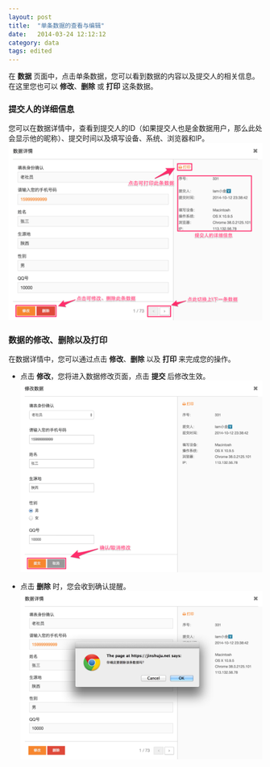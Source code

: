 ```yaml
---
layout: post
title:  "单条数据的查看与编辑"
date:   2014-03-24 12:12:12
category: data
tags: edited
---
```


在 **数据** 页面中，点击单条数据，您可以看到数据的内容以及提交人的相关信息。在这里您也可以 **修改**、**删除** 或 **打印** 这条数据。

### 提交人的详细信息

您可以在数据详情中，查看到提交人的ID（如果提交人也是金数据用户，那么此处会显示他的昵称）、提交时间以及填写设备、系统、浏览器和IP。
	![](/images/data-operations-1.png)

### 数据的修改、删除以及打印

在数据详情中，您可以通过点击 **修改**、**删除** 以及 **打印** 来完成您的操作。

* 点击 **修改**，您将进入数据修改页面，点击 **提交** 后修改生效。
	![](/images/data-operations-2.png)

* 点击 **删除** 时，您会收到确认提醒。
	![](/images/data-operations-3.png)
